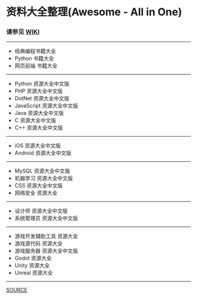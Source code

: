 ﻿# 资料大全整理(Awesome - All in One)

### 请参见 [WIKI](https://github.com/duzhi5368/AwesomeAllInOne/wiki)

___
- 经典编程书籍大全
- Python 书籍大全
- 网页前端 书籍大全
___
- Python 资源大全中文版
- PHP 资源大全中文版
- DotNet 资源大全中文版
- JavaScript 资源大全中文版
- Java 资源大全中文版
- C 资源大全中文版
- C++ 资源大全中文版
___
- iOS 资源大全中文版
- Android 资源大全中文版
___
- MySQL 资源大全中文版
- 机器学习 资源大全中文版
- CSS 资源大全中文版
- 网络安全 资源大全
___
- 设计师 资源大全中文版
- 系统管理员 资源大全中文版
___
- 游戏开发辅助工具 资源大全
- 游戏源代码 资源大全
- 游戏服务器 资源大全中文版
- Godot 资源大全
- Unity 资源大全
- Unreal 资源大全
___
[SOURCE](https://www.trackawesomelist.com/)
